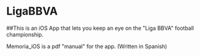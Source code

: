 # LigaBBVA

##This is an iOS App that lets you keep an eye on the "Liga BBVA" football championship.

Memoria_iOS is a pdf "manual" for the app. (Written in Spanish)

